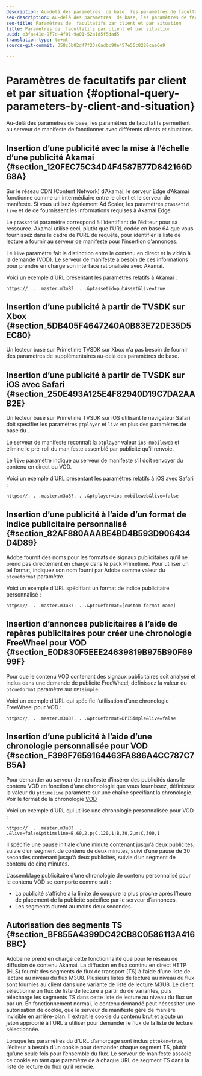 ```yaml
---
description: Au-delà des paramètres  de base, les paramètres de facultatifs permettent au serveur de manifeste de fonctionner avec différents clients et situations.
seo-description: Au-delà des paramètres  de base, les paramètres de facultatifs permettent au serveur de manifeste de fonctionner avec différents clients et situations.
seo-title: Paramètres de  facultatifs par client et par situation
title: Paramètres de  facultatifs par client et par situation
uuid: e3fae41e-9f7d-4f01-9a01-52a1d5f5dad5
translation-type: tm+mt
source-git-commit: 358c5b02d47f23a6adbc98e457e56c8220cae6e9

---
```



# Paramètres de  facultatifs par client et par situation {#optional-query-parameters-by-client-and-situation}

Au-delà des paramètres  de base, les paramètres de facultatifs permettent au serveur de manifeste de fonctionner avec différents clients et situations.

## Insertion d’une publicité avec la mise à l’échelle d’une publicité Akamai {#section_120FEC75C34D4F4587B77D842166D68A}

Sur le réseau CDN (Content Network) d’Akamai, le serveur Edge d’Akamai fonctionne comme un intermédiaire entre le client et le serveur de manifeste. Si vous utilisez également Ad Scaler, les paramètres `ptassetid` `live` et de  de fournissent les informations requises à Akamai Edge.

Le `ptassetid` paramètre correspond à l’identifiant de l’éditeur pour sa ressource. Akamai utilise ceci, plutôt que l’URL codée en base 64 que vous fournissez dans le cadre de l’URL de requête, pour identifier la liste de lecture à fournir au serveur de manifeste pour l’insertion d’annonces.

Le `live` paramètre fait la distinction entre le contenu en direct et la vidéo à la demande (VOD). Le serveur de manifeste a besoin de ces informations pour prendre en charge son interface rationalisée avec Akamai.

Voici un exemple d’URL présentant les paramètres relatifs à Akamai :

```
https://. . .master.m3u8?. . .&ptassetid=pubAsset&live=true
```

## Insertion d’une publicité à partir de TVSDK sur Xbox {#section_5DB405F4647240A0B83E72DE35D5EC80}

Un lecteur basé sur Primetime TVSDK sur Xbox n&#39;a pas besoin de fournir des paramètres de  supplémentaires au-delà des paramètres de base.

## Insertion d’une publicité à partir de TVSDK sur iOS avec Safari {#section_250E493A125E4F82940D19C7DA2AAB2E}

Un lecteur basé sur Primetime TVSDK sur iOS utilisant le navigateur Safari doit spécifier les paramètres `ptplayer` et `live` en plus des paramètres de base du .

Le serveur de manifeste reconnaît la `ptplayer` valeur `ios-mobileweb` et élimine le pré-roll du manifeste assemblé par publicité qu’il renvoie.

Le `live` paramètre indique au serveur de manifeste s’il doit renvoyer du contenu en direct ou VOD.

Voici un exemple d’URL présentant les paramètres relatifs à iOS avec Safari :

```
https://. . .master.m3u8?. . .&ptplayer=ios-mobileweb&live=false
```

## Insertion d’une publicité à l’aide d’un format de indice publicitaire personnalisé {#section_82AF880AAABE4BD4B593D906434D4D89}

Adobe fournit des noms pour les formats de signaux publicitaires qu’il ne prend pas directement en charge dans le pack Primetime. Pour utiliser un tel format, indiquez son nom fourni par Adobe comme valeur du `ptcueformat` paramètre.

Voici un exemple d’URL spécifiant un format de indice publicitaire personnalisé :

```
https://. . .master.m3u8?. . .&ptcueformat=[custom format name]
```

## Insertion d’annonces publicitaires à l’aide de repères publicitaires pour créer une chronologie FreeWheel pour VOD {#section_E0D830F5EEE24639819B975B90F6999F}

Pour que le contenu VOD contenant des signaux publicitaires soit analysé et inclus dans une demande de publicité FreeWheel, définissez la valeur du `ptcueformat` paramètre sur `DPIsimple`.

Voici un exemple d’URL qui spécifie l’utilisation d’une chronologie FreeWheel pour VOD :

```
https://. . .master.m3u8?. . .&ptcueformat=DPISimple&live=false
```

## Insertion d’une publicité à l’aide d’une chronologie personnalisée pour VOD {#section_F398F7659164463FA886A4CC787C7B5A}

Pour demander au serveur de manifeste d’insérer des publicités dans le contenu VOD en fonction d’une chronologie que vous fournissez, définissez la valeur du `pttimeline` paramètre sur une chaîne spécifiant la chronologie. Voir le format de la chronologie [VOD](../../msapi-topics/ms-changes-vod-timeline/ms-api-timeline-format.md)

Voici un exemple d’URL qui utilise une chronologie personnalisée pour VOD :

```
https://. . .master.m3u8?. . .&live=false&pttimeline=B,60,2,p;C,120,1;B,30,2,m;C,300,1
```

Il spécifie une pause initiale d’une minute contenant jusqu’à deux publicités, suivie d’un segment de contenu de deux minutes, suivi d’une pause de 30 secondes contenant jusqu’à deux publicités, suivie d’un segment de contenu de cinq minutes.

L’assemblage publicitaire d’une chronologie de contenu personnalisé pour le contenu VOD se comporte comme suit :

* La publicité s’affiche à la limite de coupure la plus proche après l’heure de placement de la publicité spécifiée par le serveur d’annonces.
* Les segments durent au moins deux secondes.

## Autorisation des segments TS {#section_BF855A4399DC42CB8C0586113A416BBC}

Adobe ne prend en charge cette fonctionnalité que pour le réseau de diffusion de contenu Akamai. La diffusion en flux continu en direct HTTP (HLS) fournit des segments de flux de transport (TS) à l’aide d’une liste de lecture au niveau du flux M3U8. Plusieurs listes de lecture au niveau du flux sont fournies au client dans une variante de liste de lecture M3U8. Le client sélectionne un flux de liste de lecture à partir du de variantes, puis télécharge les segments TS dans cette liste de lecture au niveau du flux un par un. En fonctionnement normal, le contenu demandé peut nécessiter une autorisation de cookie, que le serveur de manifeste gère de manière invisible en arrière-plan. Il extrait le cookie du contenu brut et ajoute un jeton approprié à l’URL à utiliser pour demander le flux de la liste de lecture sélectionnée.

Lorsque les paramètres du d’URL d’amorçage sont inclus `pttoken=true`, l’éditeur a besoin d’un cookie pour demander chaque segment TS, plutôt qu’une seule fois pour l’ensemble du flux. Le serveur de manifeste associe ce cookie en tant que paramètre de  à chaque URL de segment TS dans la liste de lecture du flux qu’il renvoie.
